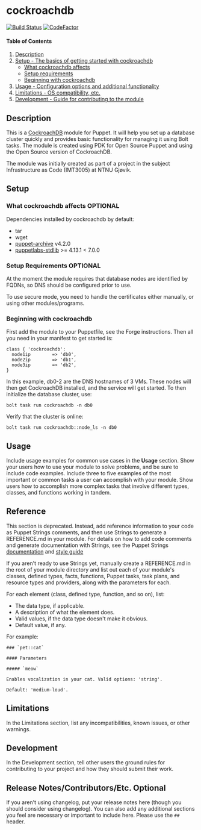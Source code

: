 # cockroachdb

[![Build Status](https://travis-ci.com/martinaamodt/cockroachdb.svg?branch=master)](https://travis-ci.com/martinaamodt/cockroachdb)
[![CodeFactor](https://www.codefactor.io/repository/github/martinaamodt/cockroachdb/badge)](https://www.codefactor.io/repository/github/martinaamodt/cockroachdb)

#### Table of Contents

1. [Description](#description)
2. [Setup - The basics of getting started with cockroachdb](#setup)
    * [What cockroachdb affects](#what-cockroachdb-affects)
    * [Setup requirements](#setup-requirements)
    * [Beginning with cockroachdb](#beginning-with-cockroachdb)
3. [Usage - Configuration options and additional functionality](#usage)
4. [Limitations - OS compatibility, etc.](#limitations)
5. [Development - Guide for contributing to the module](#development)

## Description

This is a [CockroachDB](https://www.cockroachlabs.com/product/) module for Puppet. It will help you set up a database cluster
quickly and provides basic functionality for managing it using Bolt tasks. The module is created using PDK for Open Source Puppet and using the Open Source version of CockroachDB.

The module was initially created as part of a project in the subject Infrastructure as Code (IMT3005) at NTNU Gjøvik.

## Setup

### What cockroachdb affects **OPTIONAL**

Dependencies installed by cockroachdb by default:
* tar
* wget
* [puppet-archive](https://forge.puppet.com/puppet/archive) v4.2.0
* [puppetlabs-stdlib](https://forge.puppet.com/puppetlabs/stdlib) >= 4.13.1 < 7.0.0


### Setup Requirements **OPTIONAL**

At the moment the module requires that database nodes are identified by FQDNs, so DNS should be configured prior to use.

To use secure mode, you need to handle the certificates either manually, or using other modules/programs.

### Beginning with cockroachdb

First add the module to your Puppetfile, see the Forge instructions. Then all you need in your manifest to get started is:
```Puppet
class { 'cockroachdb':
  node1ip        => 'db0',
  node2ip        => 'db1',
  node3ip        => 'db2',
}
```
In this example, db0-2 are the DNS hostnames of 3 VMs. These nodes will then get CockroachDB installed, and the service will get started.
To then initialize the database cluster, use:
```
bolt task run cockroachdb -n db0
```
Verify that the cluster is online:
```
bolt task run cockroachdb::node_ls -n db0
```


## Usage

Include usage examples for common use cases in the **Usage** section. Show your users how to use your module to solve problems, and be sure to include code examples. Include three to five examples of the most important or common tasks a user can accomplish with your module. Show users how to accomplish more complex tasks that involve different types, classes, and functions working in tandem.

## Reference

This section is deprecated. Instead, add reference information to your code as Puppet Strings comments, and then use Strings to generate a REFERENCE.md in your module. For details on how to add code comments and generate documentation with Strings, see the Puppet Strings [documentation](https://puppet.com/docs/puppet/latest/puppet_strings.html) and [style guide](https://puppet.com/docs/puppet/latest/puppet_strings_style.html)

If you aren't ready to use Strings yet, manually create a REFERENCE.md in the root of your module directory and list out each of your module's classes, defined types, facts, functions, Puppet tasks, task plans, and resource types and providers, along with the parameters for each.

For each element (class, defined type, function, and so on), list:

  * The data type, if applicable.
  * A description of what the element does.
  * Valid values, if the data type doesn't make it obvious.
  * Default value, if any.

For example:

```
### `pet::cat`

#### Parameters

##### `meow`

Enables vocalization in your cat. Valid options: 'string'.

Default: 'medium-loud'.
```

## Limitations

In the Limitations section, list any incompatibilities, known issues, or other warnings.

## Development

In the Development section, tell other users the ground rules for contributing to your project and how they should submit their work.

## Release Notes/Contributors/Etc. **Optional**

If you aren't using changelog, put your release notes here (though you should consider using changelog). You can also add any additional sections you feel are necessary or important to include here. Please use the `## ` header.
